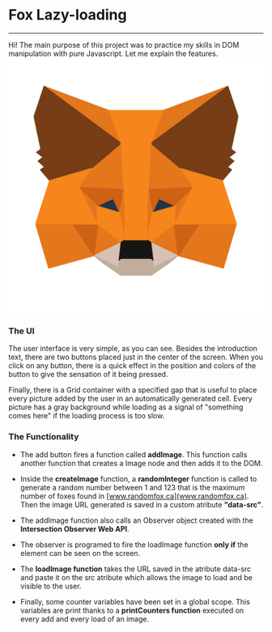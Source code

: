# Fox Lazy-loading
---
Hi! The main purpose of this project was to practice my skills in DOM manipulation with pure Javascript.
Let me explain the features.
![The Metamask Fox](./Fox.png)

### The UI
The user interface is very simple, as you can see. Besides the introduction text, there are two buttons placed just in the center of the screen. When you click on any button, there is a quick effect in the position and colors of the button to give the sensation of it being pressed.


Finally, there is a Grid container with a specified gap that is useful to place every picture added by the user in an automatically generated cell. Every picture has a gray background while loading as a signal of "something comes here" if the loading process is too slow.

### The Functionality

- The add button fires a function called **addImage**. This function calls another function that creates a Image node and then adds it to the DOM.

- Inside the **createImage** function, a **randomInteger** function is called to generate a random number between 1 and 123 that is the maximum number of foxes found in  [www.randomfox.ca](www.randomfox.ca). Then the image URL generated is saved in a custom atribute **"data-src"**.

- The addImage function also calls an Observer object created with the **Intersection Observer Web API**.

- The observer is programed to fire the loadImage function **only if** the element can be seen on the screen.

- The **loadImage function** takes the URL saved in the atribute data-src and paste it on the src atribute which allows the image to load and be visible to the user.

- Finally, some counter variables have been set in a global scope. This variables are print thanks to a **printCounters function** executed on every add and every load of an image.